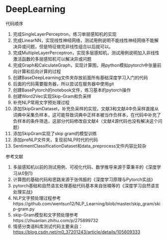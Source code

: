 # DeepLearning
代码顺序
1. 完成SingleLayerPerceptron，练习单层感知机的实现
2. 完成LinearNN，实现线性神经网络，测试用例说明不能线性神经网络不能解决异或问题，但是特征做完非线性组合以后就可以。
3. 完成MultipleLayerPerceptron，实现多层感知机，测试用例说明加入非线性激活函数的多层感知机可以解决异或问题
4. 完成Graph和CalculateGraph，实现计算图，用python模拟pytorch中张量前向计算和后向计算的过程
5. 创建BaseDeepLearning文件夹存放前面所有基础深度学习入门的代码
6. 后面的代码需要服务器，所以尝试在服务器中使用git
7. 创建BasePytorch的notebook文件，练习基本的pytorch操作
8. 创建Word2Vec实现Skip-Gram和负采样
9. 补充NLP常用文字预处理过程
10. 添加SkipGramDataset，补充负采样的实现，文献3和文献4中负采样直接从词典中采集负样本，这可能导致词典中正样本被当作负样本，在代码中补充了负样本的条件筛选，这部分代码修改自文献4（文献4源代码也没有解决这个问题）
11. 添加SkipGram实现了skip gram的模型训练
12. 添加preNLP文件夹，复现前NLP时代的代码
13. SentimentClassificationDataset和data_preprocess文件内容比较杂


参考文献
1. 多层感知机以前的测试用例、可视化代码、数学推导来源于覃秉丰的《深度学习从0到1》
2. 计算图的基础代码和思路来源于张伟振的《深度学习原理与Pytorch实战》
3. pytorch基础和自然语言处理基础代码基本来自张楠等的《深度学习自然语言处理实战》
4. NLP文字预处理过程参考https://github.com/wentsun12/NLP_Learning/blob/master/skip_gram/skip-gram.py
5. skip-Gram模型和文字预处理参考https://zhuanlan.zhihu.com/p/275899732
6. 情感分类语料库测试代码主要来自：https://blog.csdn.net/m0_37201243/article/details/105609333